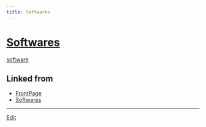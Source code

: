 ```yaml
---
title: Softwares
---
```

# [Softwares](/Softwares)

[software](/software)



## Linked from

* [FrontPage](/FrontPage)
* [Softwares](/Softwares)


----
[Edit](https://github.com/vitroid/vitroid.github.io/edit/master/MD/Softwares.md)
